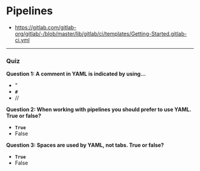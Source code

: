 # **Pipelines**

- https://gitlab.com/gitlab-org/gitlab/-/blob/master/lib/gitlab/ci/templates/Getting-Started.gitlab-ci.yml

---

### **Quiz**

**Question 1: A comment in YAML is indicated by using...**
- "
- **```#```**
- //

**Question 2: When working with pipelines you should prefer to use YAML. True or false?**
- **```True```**
- False

**Question 3: Spaces are used by YAML, not tabs. True or false?**
- **```True```**
- False